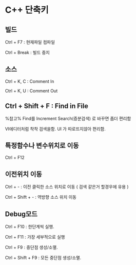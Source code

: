# C++ 단축키

## 빌드
Ctrl + F7 : 현재파일 컴파일

Ctrl + Break : 빌드 중지

## 소스
Ctrl + K, C : Comment In

Ctrl + K, U : Comment Out

## Ctrl + Shift + F : Find in File
%참고% Find를 Increment Search(증분검색) 로 바꾸면 좀더 편리함

VI에디터처럼 착착 검색을함. UI 가 따로뜨지않아 편리함.

## 특정함수나 변수위치로 이동
Ctrl + F12

## 이전위치 이동
Ctrl + - : 이전 클릭한 소스 위치로 이동 ( 검색 같은거 할경우에 유용 )

Ctrl + Shift + - : 역방향 소스 위치 이동

## Debug모드
Ctrl + F10 : 한단계씩 실행.

Ctrl + F11 : 가장 세부적으로 실행

Ctrl + F9 : 중단점 생성/소멸.

Ctrl + Shift + F9 : 모든 중단점 생성/소멸.
